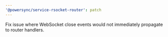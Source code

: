 ```yaml
---
'@powersync/service-rsocket-router': patch
---
```


Fix issue where WebSocket close events would not immediately propagate to router handlers.
